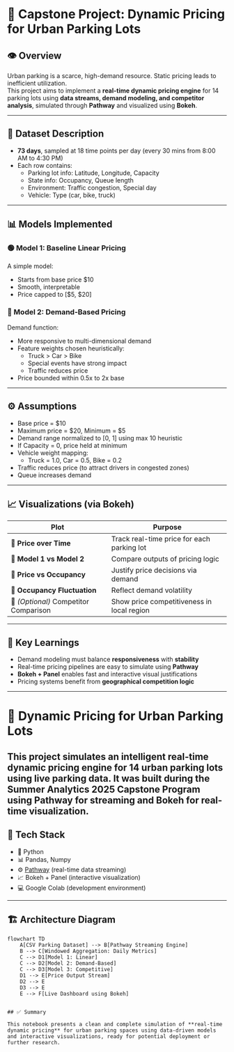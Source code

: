 # 🚗 Capstone Project: Dynamic Pricing for Urban Parking Lots

## 👁️ Overview

Urban parking is a scarce, high-demand resource. Static pricing leads to inefficient utilization.  
This project aims to implement a **real-time dynamic pricing engine** for 14 parking lots using **data streams, demand modeling, and competitor analysis**, simulated through **Pathway** and visualized using **Bokeh**.

---

## 📂 Dataset Description

- **73 days**, sampled at 18 time points per day (every 30 mins from 8:00 AM to 4:30 PM)
- Each row contains:
  - Parking lot info: Latitude, Longitude, Capacity
  - State info: Occupancy, Queue length
  - Environment: Traffic congestion, Special day
  - Vehicle: Type (car, bike, truck)

---

## 📊 Models Implemented

### 🟢 Model 1: Baseline Linear Pricing
A simple model:

- Starts from base price \$10
- Smooth, interpretable
- Price capped to [\$5, \$20]

### 🔵 Model 2: Demand-Based Pricing
Demand function:

- More responsive to multi-dimensional demand
- Feature weights chosen heuristically:
  - Truck > Car > Bike
  - Special events have strong impact
  - Traffic reduces price
- Price bounded within 0.5x to 2x base

---

## ⚙️ Assumptions

- Base price = \$10
- Maximum price = \$20, Minimum = \$5
- Demand range normalized to [0, 1] using max 10 heuristic
- If Capacity = 0, price held at minimum
- Vehicle weight mapping:
  - Truck = 1.0, Car = 0.5, Bike = 0.2
- Traffic reduces price (to attract drivers in congested zones)
- Queue increases demand

---

## 📈 Visualizations (via Bokeh)

| Plot | Purpose |
|------|---------|
| 🔹 **Price over Time** | Track real-time price for each parking lot |
| 🔸 **Model 1 vs Model 2** | Compare outputs of pricing logic |
| 🔹 **Price vs Occupancy** | Justify price decisions via demand |
| 🔸 **Occupancy Fluctuation** | Reflect demand volatility |
| 🔹 *(Optional)* Competitor Comparison | Show price competitiveness in local region |

---

## 🧠 Key Learnings

- Demand modeling must balance **responsiveness** with **stability**
- Real-time pricing pipelines are easy to simulate using **Pathway**
- **Bokeh + Panel** enables fast and interactive visual justifications
- Pricing systems benefit from **geographical competition logic**

---
# 🚗 Dynamic Pricing for Urban Parking Lots

This project simulates an intelligent **real-time dynamic pricing engine** for 14 urban parking lots using live parking data. It was built during the Summer Analytics 2025 Capstone Program using **Pathway** for streaming and **Bokeh** for real-time visualization.
--

## 🔧 Tech Stack

- 🐍 Python
- 📊 Pandas, Numpy
- ⚙️ [Pathway](https://pathway.com/) (real-time data streaming)
- 📈 Bokeh + Panel (interactive visualization)
- 💻 Google Colab (development environment)

---

## 🏗️ Architecture Diagram

```mermaid
flowchart TD
    A[CSV Parking Dataset] --> B[Pathway Streaming Engine]
    B --> C[Windowed Aggregation: Daily Metrics]
    C --> D1[Model 1: Linear]
    C --> D2[Model 2: Demand-Based]
    C --> D3[Model 3: Competitive]
    D1 --> E[Price Output Stream]
    D2 --> E
    D3 --> E
    E --> F[Live Dashboard using Bokeh]

    
## ✅ Summary

This notebook presents a clean and complete simulation of **real-time dynamic pricing** for urban parking spaces using data-driven models and interactive visualizations, ready for potential deployment or further research.
